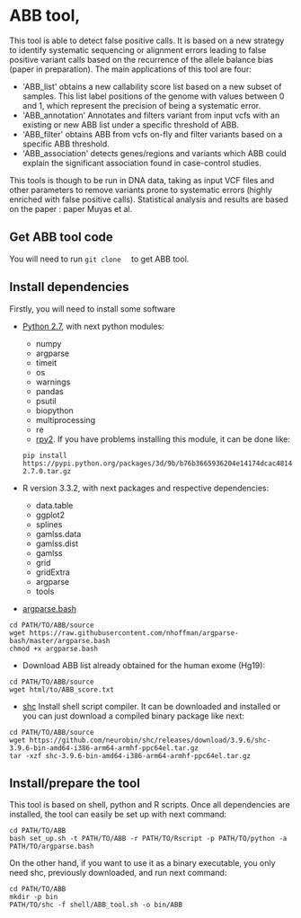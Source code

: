 # ABB tool, 
This tool is able to detect false positive calls. It is based on a new strategy to identify systematic sequencing or alignment errors leading to false positive variant calls based on the recurrence of the allele balance bias (paper in preparation). The main applications of this tool are four:
* 'ABB_list' obtains a new callability score list based on a new subset of samples. This list label positions of the genome with values between 0 and 1, which represent the precision of being a systematic error.
* 'ABB_annotation' Annotates and filters variant from input vcfs with an existing or new ABB list under a specific threshold of ABB.
* 'ABB_filter' obtains ABB from vcfs on-fly and filter variants based on a specific ABB threshold.
* 'ABB_association' detects genes/regions and variants which ABB could explain the significant association found in case-control studies.

This tools is though to be run in DNA data, taking as input VCF files and other parameters to remove variants prone to systematic errors (highly enriched with false positive calls). Statistical analysis and results are based on the paper : paper Muyas et al.



## Get ABB tool code 
You will need to run `git clone  ` to get ABB tool. 


## Install dependencies
Firstly, you will need to install some software

- [Python 2.7](https://www.python.org/download/releases/2.7/), with next python modules:
    * numpy
    * argparse
    * timeit
    * os
    * warnings
    * pandas
    * psutil
    * biopython
    * multiprocessing
    * re
    * [rpy2](https://pypi.python.org/packages/3d/9b/b76b3665936204e14174dcac4814d8c91c833e9c3164664d5e89d777dac5/rpy2-2.7.0.tar.gz). If you have problems installing this module, it can be done like:

    ```
    pip install https://pypi.python.org/packages/3d/9b/b76b3665936204e14174dcac4814d8c91c833e9c3164664d5e89d777dac5/rpy2-2.7.0.tar.gz
    ```

- R version 3.3.2, with next packages and respective dependencies:   
    * data.table
    * ggplot2
    * splines
    * gamlss.data
    * gamlss.dist
    * gamlss
    * grid
    * gridExtra
    * argparse
    * tools

- [argparse.bash](https://github.com/nhoffman/argparse-bash)

```
cd PATH/TO/ABB/source
wget https://raw.githubusercontent.com/nhoffman/argparse-bash/master/argparse.bash
chmod +x argparse.bash
```

- Download ABB list already obtained for the human exome (Hg19):

```
cd PATH/TO/ABB/source
wget html/to/ABB_score.txt
```

- [shc](https://github.com/neurobin/shc)
Install shell script compiler. It can be downloaded and installed or you can just download a compiled binary package like next:

```
cd PATH/TO/ABB/source
wget https://github.com/neurobin/shc/releases/download/3.9.6/shc-3.9.6-bin-amd64-i386-arm64-armhf-ppc64el.tar.gz
tar -xzf shc-3.9.6-bin-amd64-i386-arm64-armhf-ppc64el.tar.gz
```

## Install/prepare the tool
This tool is based on shell, python and R scripts. Once all dependencies are installed, the tool can easily be set up with next command:
```
cd PATH/TO/ABB
bash set_up.sh -t PATH/TO/ABB -r PATH/TO/Rscript -p PATH/TO/python -a PATH/TO/argparse.bash
```

On the other hand, if you want to use it as a binary executable, you only need shc, previously downloaded, and run next command:
```
cd PATH/TO/ABB
mkdir -p bin
PATH/TO/shc -f shell/ABB_tool.sh -o bin/ABB
```

